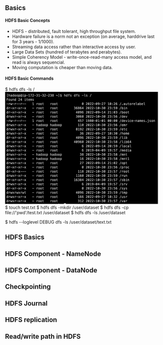 ## Basics

#### HDFS Basic Concepts
- HDFS - distributed, fault tolerant, high throughput file system.
- Hardware failure is a norm not an exception (on average, harddrive last for 3 years - 1/1000).
- Streaming data access rather than interactive access by user.
- Large Data Sets (hundred of terabytes and perabytes).
- Simple Coherency Model - write-once-read-many access model, and read is always sequencial.
- Moving computation is cheaper than moving data.

#### HDFS Basic Commands
$ hdfs dfs -ls / 
![hdfs_ls_command](https://github.com/CorrineTan/Understanding-Hadoop-with-AWS-EMR/blob/main/Image/hdfs_ls_command.png)
$ touch test.txt
$ hdfs dfs -mkdir /user/dataset
$ hdfs dfs -cp file://'pwd'/test.txt /user/dataset
$ hdfs dfs -ls /user/dataset

$ hdfs --loglevel DEBUG dfs -ls /user/dataset/text.txt

## HDFS Basics


## HDFS Component - NameNode
## HDFS Component - DataNode
## Checkpointing
## HDFS Journal
## HDFS replication
## Read/write path in HDFS


